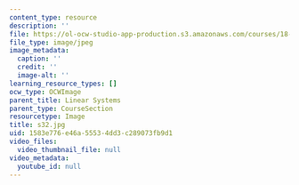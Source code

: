 ```yaml
---
content_type: resource
description: ''
file: https://ol-ocw-studio-app-production.s3.amazonaws.com/courses/18-03sc-differential-equations-fall-2011/1583e776e46a55534dd3c289073fb9d1_s32.jpg
file_type: image/jpeg
image_metadata:
  caption: ''
  credit: ''
  image-alt: ''
learning_resource_types: []
ocw_type: OCWImage
parent_title: Linear Systems
parent_type: CourseSection
resourcetype: Image
title: s32.jpg
uid: 1583e776-e46a-5553-4dd3-c289073fb9d1
video_files:
  video_thumbnail_file: null
video_metadata:
  youtube_id: null
---
```

